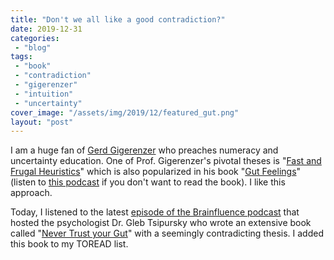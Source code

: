 ```yaml
---
title: "Don't we all like a good contradiction?"
date: 2019-12-31
categories: 
 - "blog"
tags: 
 - "book"
 - "contradiction"
 - "gigerenzer"
 - "intuition"
 - "uncertainty"
cover_image: "/assets/img/2019/12/featured_gut.png"
layout: "post"
---
```


<!-- wp:paragraph -->
I am a huge fan of [Gerd Gigerenzer](https://en.wikipedia.org/wiki/Gerd_Gigerenzer) who preaches numeracy and uncertainty education. One of Prof. Gigerenzer's pivotal theses is "[Fast and Frugal Heuristics](https://www.ncbi.nlm.nih.gov/pmc/articles/PMC4625029/)" which is also popularized in his book "[Gut Feelings](https://www.penguinrandomhouse.com/books/298863/gut-feelings-by-gerd-gigerenzer/)" (listen to [this podcast](https://www.econtalk.org/gerd-gigerenzer-on-gut-feelings/) if you don't want to read the book). I like this approach.


<!-- /wp:paragraph -->

<!-- wp:paragraph -->
Today, I listened to the latest [episode of the Brainfluence podcast](https://www.rogerdooley.com/gleb-tsipursky-gut/) that hosted the psychologist Dr. Gleb Tsipursky who wrote an extensive book called "[Never Trust your Gut](https://disasteravoidanceexperts.com/nevergut/)" with a seemingly contradicting thesis. I added this book to my TOREAD list.


<!-- /wp:paragraph -->

<!-- wp:paragraph -->

<!-- /wp:paragraph -->

<!-- wp:image {"id":3341,"sizeSlug":"large"} -->
<figure class="wp-block-image size-large"><img src="/assets/img/2020/06/image-3.png" alt="" class="wp-image-3341"></figure>
<!-- /wp:image -->
